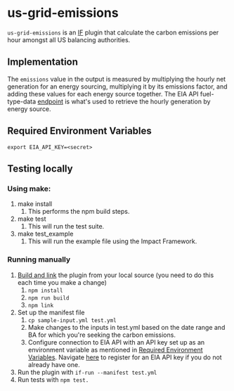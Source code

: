 # us-grid-emissions

`us-grid-emissions` is an [IF](https://github.com/Green-Software-Foundation/if) plugin that calculate the carbon emissions per hour amongst all US balancing authorities.

## Implementation

The `emissions` value in the output is measured by multiplying the hourly net generation for an energy sourcing, multiplying it by its emissions factor, and adding these values for each energy source together.
The EIA API fuel-type-data [endpoint](https://www.eia.gov/opendata/browser/electricity/rto/fuel-type-data?frequency=hourly&data=value) is what's used to retrieve the hourly generation by energy source.

## Required Environment Variables
```
export EIA_API_KEY=<secret>
```

## Testing locally
### Using make:
   1. make install
      1. This performs the npm build steps.
   2. make test
      1. This will run the test suite.
   3. make test_example 
      1. This will run the example file using the Impact Framework.

### Running manually
1. [Build and link]((https://if.greensoftware.foundation/developers/how-to-build-plugins#step-3-install-your-plugin)) the plugin from your local source (you need to do this each time you make a change)
   1. `npm install`
   1. `npm run build`
   1. `npm link`
1. Set up the manifest file 
   1. `cp sample-input.yml test.yml`
   1. Make changes to the inputs in test.yml based on the date range and BA for which you're seeking the carbon emissions. 
   1. Configure connection to EIA API with an API key set up as an environment variable as mentioned in [Required Environment Variables](#required-environment-variables). Navigate [here](https://www.eia.gov/opendata/register.php) to register for an EIA API key if you do not already have one.
1. Run the plugin with `if-run --manifest test.yml`
1. Run tests with `npm test.`
